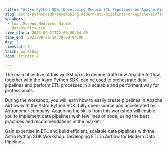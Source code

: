 ```yaml
---
title: "Astro Python SDK: Developing Modern ETL Pipelines on Apache Airflow"
slug: astro-python-sdk-developing-modern-etl-pipelines-on-apache-airflow
speakers:
 - Luan Moreno Medeiros Maciel
 - Mateus Oliveira
time_start: 2023-09-21T12:00:00-04:00
time_end: 2023-09-21T14:30:00-04:00
day: 3
timeslot: 3
track: workshop
room: Trinity 2

---
```


The main objective of this workshop is to demonstrate how Apache Airflow, together with the Astro Python SDK, can be used to orchestrate data pipelines and perform ETL processes in a scalable and performant way for professionals. 

During the workshop, you will learn how to easily create pipelines in Apache Airflow with the Astro Python SDK, fully open-source and accelerated by Astronomer company. Acquiring the skills from this workshop will enable you to implement data pipelines with few lines of code, using the best practices and recommendations in the market. 

Gain expertise in ETL and build efficient, scalable data pipelines with the Astro Python SDK Workshop: Developing ETL in Airflow for Modern Data Pipelines.

